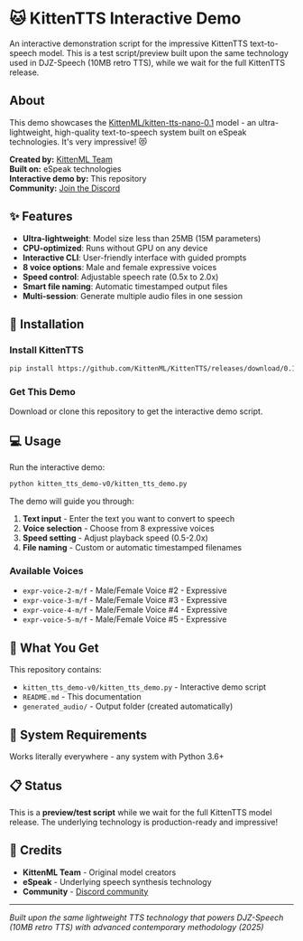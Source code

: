 # 🐱 KittenTTS Interactive Demo

An interactive demonstration script for the impressive KittenTTS text-to-speech model. This is a test script/preview built upon the same technology used in DJZ-Speech (10MB retro TTS), while we wait for the full KittenTTS release.

## About

This demo showcases the [KittenML/kitten-tts-nano-0.1](https://huggingface.co/KittenML/kitten-tts-nano-0.1) model - an ultra-lightweight, high-quality text-to-speech system built on eSpeak technologies. It's very impressive! 😻

**Created by:** [KittenML Team](https://huggingface.co/KittenML/kitten-tts-nano-0.1)  
**Built on:** eSpeak technologies  
**Interactive demo by:** This repository  
**Community:** [Join the Discord](https://discord.gg/upcyF5s6)

## ✨ Features

- **Ultra-lightweight**: Model size less than 25MB (15M parameters)
- **CPU-optimized**: Runs without GPU on any device  
- **Interactive CLI**: User-friendly interface with guided prompts
- **8 voice options**: Male and female expressive voices
- **Speed control**: Adjustable speech rate (0.5x to 2.0x)
- **Smart file naming**: Automatic timestamped output files
- **Multi-session**: Generate multiple audio files in one session

## 🚀 Installation

### Install KittenTTS

```bash
pip install https://github.com/KittenML/KittenTTS/releases/download/0.1/kittentts-0.1.0-py3-none-any.whl
```

### Get This Demo

Download or clone this repository to get the interactive demo script.

## 💻 Usage

Run the interactive demo:

```bash
python kitten_tts_demo-v0/kitten_tts_demo.py
```

The demo will guide you through:
1. **Text input** - Enter the text you want to convert to speech
2. **Voice selection** - Choose from 8 expressive voices
3. **Speed setting** - Adjust playback speed (0.5-2.0x)
4. **File naming** - Custom or automatic timestamped filenames

### Available Voices

- `expr-voice-2-m/f` - Male/Female Voice #2 - Expressive
- `expr-voice-3-m/f` - Male/Female Voice #3 - Expressive  
- `expr-voice-4-m/f` - Male/Female Voice #4 - Expressive
- `expr-voice-5-m/f` - Male/Female Voice #5 - Expressive

## 📁 What You Get

This repository contains:
- `kitten_tts_demo-v0/kitten_tts_demo.py` - Interactive demo script
- `README.md` - This documentation
- `generated_audio/` - Output folder (created automatically)

## 🔧 System Requirements

Works literally everywhere - any system with Python 3.6+

## 📋 Status

This is a **preview/test script** while we wait for the full KittenTTS model release. The underlying technology is production-ready and impressive!

## 🙏 Credits

- **KittenML Team** - Original model creators
- **eSpeak** - Underlying speech synthesis technology  
- **Community** - [Discord community](https://discord.gg/upcyF5s6)

---

*Built upon the same lightweight TTS technology that powers DJZ-Speech (10MB retro TTS) with advanced contemporary methodology (2025)*

